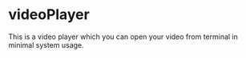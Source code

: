 # videoPlayer
This is a video player which you can open your video from terminal in minimal system usage.
